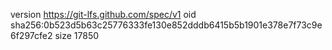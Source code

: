 version https://git-lfs.github.com/spec/v1
oid sha256:0b523d5b63c25776333fe130e852dddb6415b5b1901e378e7f73c9e6f297cfe2
size 17850
